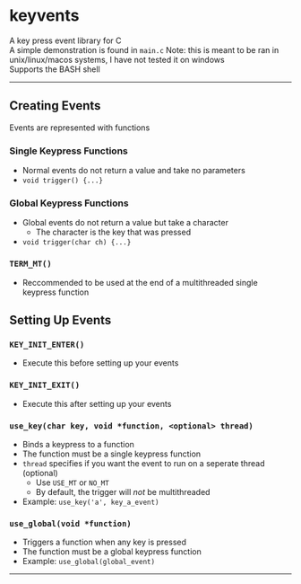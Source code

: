 # keyvents 
A key press event library for C  
A simple demonstration is found in `main.c`
Note: this is meant to be ran in unix/linux/macos systems, I have not tested it on windows  
Supports the BASH shell

---

## Creating Events
Events are represented with functions  
### Single Keypress Functions
* Normal events do not return a value and take no parameters 
* `void trigger() {...}`
### Global Keypress Functions
* Global events do not return a value but take a character
	* The character is the key that was pressed
* `void trigger(char ch) {...}`
### `TERM_MT()`
* Reccommended to be used at the end of a multithreaded single keypress function

## Setting Up Events
### `KEY_INIT_ENTER()`
* Execute this before setting up your events
### `KEY_INIT_EXIT()`
* Execute this after setting up your events


### `use_key(char key, void *function, <optional> thread)`
* Binds a keypress to a function
* The function must be a single keypress function
* `thread` specifies if you want the event to run on a seperate thread (optional)
	* Use `USE_MT` or `NO_MT`
	* By default, the trigger will *not* be multithreaded
* Example: `use_key('a', key_a_event)`

### `use_global(void *function)`
* Triggers a function when any key is pressed
* The function must be a global keypress function
* Example: `use_global(global_event)`

---

